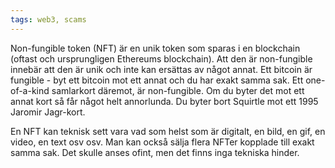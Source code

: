 ```yaml
---
tags: web3, scams
---
```


Non-fungible token (NFT) är en unik token som sparas i en blockchain (oftast och ursprungligen Ethereums blockchain). Att den är non-fungible innebär att den är unik och inte kan ersättas av något annat. Ett bitcoin är fungible - byt ett bitcoin mot ett annat och du har exakt samma sak. Ett one-of-a-kind samlarkort däremot, är non-fungible. Om du byter det mot ett annat kort så får något helt annorlunda. Du byter bort Squirtle mot ett 1995 Jaromir Jagr-kort.

En NFT kan teknisk sett vara vad som helst som är digitalt, en bild, en gif, en video, en text osv osv. Man kan också sälja flera NFTer kopplade till exakt samma sak. Det skulle anses ofint, men det finns inga tekniska hinder.
